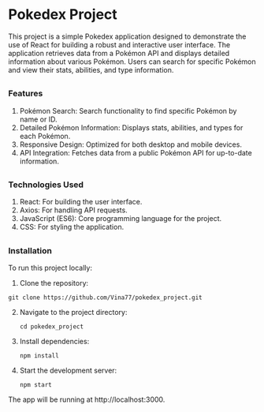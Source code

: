 # Pokedex Project

This project is a simple Pokedex application designed to demonstrate the use of React for building a robust and interactive user interface. The application retrieves data from a Pokémon API and displays detailed information about various Pokémon. Users can search for specific Pokémon and view their stats, abilities, and type information.

##

### Features
1. Pokémon Search: Search functionality to find specific Pokémon by name or ID.
2. Detailed Pokémon Information: Displays stats, abilities, and types for each Pokémon.
3. Responsive Design: Optimized for both desktop and mobile devices.
4. API Integration: Fetches data from a public Pokémon API for up-to-date information.

##

### Technologies Used
1. React: For building the user interface.
2. Axios: For handling API requests.
3. JavaScript (ES6): Core programming language for the project.
4. CSS: For styling the application.

##

### Installation

To run this project locally:

1. Clone the repository:
  ```
  git clone https://github.com/Vina77/pokedex_project.git
  ```

2. Navigate to the project directory:
   ```
   cd pokedex_project
   ```

3. Install dependencies:
   ```
   npm install
   ```

4. Start the development server:
   ```
   npm start
   ```

The app will be running at http://localhost:3000.

##
